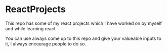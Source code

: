 # ReactProjects
This repo has some of my react projects which I have worked on by myself and while learning react

You can use always come up to this repo and give your valueable inputs to it, I always encourage people to do so.
